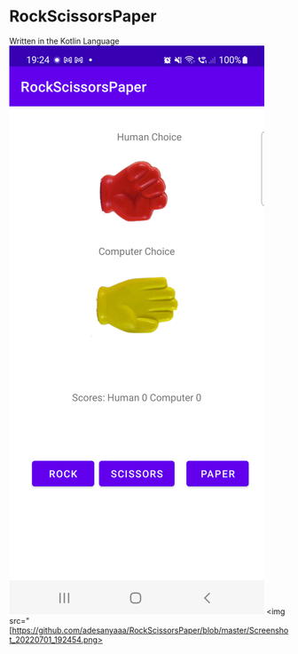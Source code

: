 # RockScissorsPaper
Written in the Kotlin Language
<img src="https://github.com/adesanyaaa/RockScissorsPaper/blob/master/Screenshot_20220701_192454.png">
<img src="[https://github.com/adesanyaaa/RockScissorsPaper/blob/master/Screenshot_20220701_192454.png>
